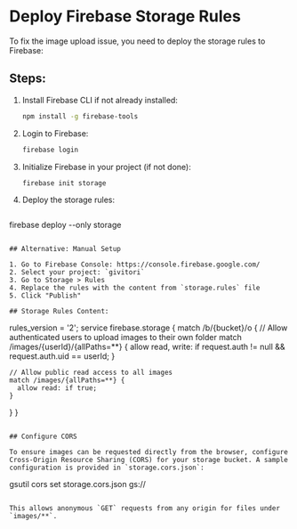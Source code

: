 # Deploy Firebase Storage Rules

To fix the image upload issue, you need to deploy the storage rules to Firebase:

## Steps:

1. Install Firebase CLI if not already installed:
   ```bash
   npm install -g firebase-tools
   ```

2. Login to Firebase:
   ```bash
   firebase login
   ```

3. Initialize Firebase in your project (if not done):
   ```bash
   firebase init storage
   ```

4. Deploy the storage rules:
   ```bash
 firebase deploy --only storage
  ```

## Alternative: Manual Setup

1. Go to Firebase Console: https://console.firebase.google.com/
2. Select your project: `givitori`
3. Go to Storage > Rules
4. Replace the rules with the content from `storage.rules` file
5. Click "Publish"

## Storage Rules Content:
```
rules_version = '2';
service firebase.storage {
  match /b/{bucket}/o {
    // Allow authenticated users to upload images to their own folder
    match /images/{userId}/{allPaths=**} {
      allow read, write: if request.auth != null && request.auth.uid == userId;
    }
    
    // Allow public read access to all images
    match /images/{allPaths=**} {
      allow read: if true;
    }
  }
}
```

## Configure CORS

To ensure images can be requested directly from the browser, configure Cross-Origin Resource Sharing (CORS) for your storage bucket. A sample configuration is provided in `storage.cors.json`:

```
gsutil cors set storage.cors.json gs://<your-bucket-name>
```

This allows anonymous `GET` requests from any origin for files under `images/**`.